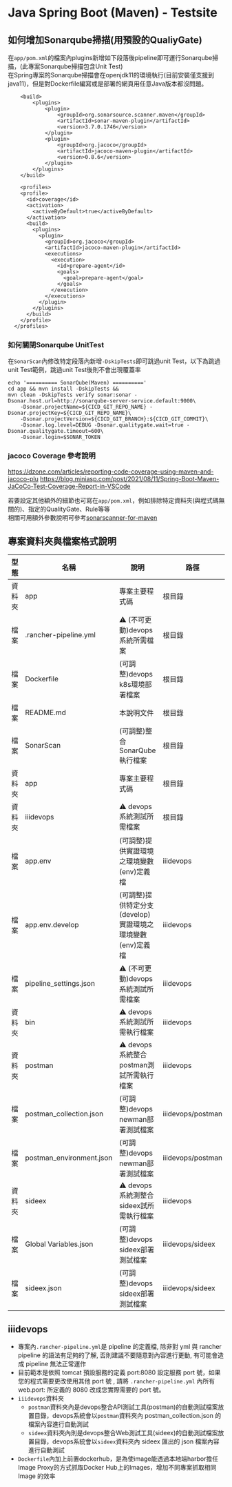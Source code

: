 # Java Spring Boot (Maven) - Testsite

## 如何增加Sonarqube掃描(用預設的QualiyGate)
在`app/pom.xml`的檔案內plugins新增如下段落後pipeline即可運行Sonarqube掃描，(此專案Sonarqube掃描包含Unit Test)  
在Spring專案的Sonarqube掃描會在openjdk11的環境執行(目前安裝僅支援到java11)，但是對Dockerfile編寫或是部署的網頁用任意Java版本都沒問題。
```
	<build>
		<plugins>
			<plugin>
          		<groupId>org.sonarsource.scanner.maven</groupId>
          		<artifactId>sonar-maven-plugin</artifactId>
          		<version>3.7.0.1746</version>
        	</plugin>
        	<plugin>
          		<groupId>org.jacoco</groupId>
          		<artifactId>jacoco-maven-plugin</artifactId>
          		<version>0.8.6</version>
        	</plugin>
		</plugins>
	</build>

	<profiles>
    <profile>
      <id>coverage</id>
      <activation>
        <activeByDefault>true</activeByDefault>
      </activation>
      <build>
        <plugins>
          <plugin>
            <groupId>org.jacoco</groupId>
            <artifactId>jacoco-maven-plugin</artifactId>
            <executions>
              <execution>
                <id>prepare-agent</id>
                <goals>
                  <goal>prepare-agent</goal>
                </goals>
              </execution>
            </executions>
          </plugin>
        </plugins>
      </build>
    </profile>
  </profiles>
```
### 如何關閉Sonarqube UnitTest
在`SonarScan`內修改特定段落內新增`-DskipTests`即可跳過unit Test，以下為跳過unit Test範例，跳過unit Test後則不會出現覆蓋率
```
echo '========== SonarQube(Maven) =========='
cd app && mvn install -DskipTests &&
mvn clean -DskipTests verify sonar:sonar -Dsonar.host.url=http://sonarqube-server-service.default:9000\
    -Dsonar.projectName=${CICD_GIT_REPO_NAME} -Dsonar.projectKey=${CICD_GIT_REPO_NAME}\
    -Dsonar.projectVersion=${CICD_GIT_BRANCH}:${CICD_GIT_COMMIT}\
	-Dsonar.log.level=DEBUG -Dsonar.qualitygate.wait=true -Dsonar.qualitygate.timeout=600\
	-Dsonar.login=$SONAR_TOKEN
```
### jacoco Coverage 參考說明
https://dzone.com/articles/reporting-code-coverage-using-maven-and-jacoco-plu
https://blog.miniasp.com/post/2021/08/11/Spring-Boot-Maven-JaCoCo-Test-Coverage-Report-in-VSCode

若要設定其他額外的細節也可寫在`app/pom.xml`，例如排除特定資料夾(與程式碼無關的)、指定的QualityGate、Rule等等  
相關可用額外參數說明可參考[sonarscanner-for-maven](https://docs.sonarqube.org/latest/analysis/scan/sonarscanner-for-maven/)

## 專案資料夾與檔案格式說明

| 型態 | 名稱 | 說明 | 路徑 |
| --- | --- | --- | --- |
| 資料夾 | app | 專案主要程式碼 | 根目錄 |
| 檔案 | .rancher-pipeline.yml | :warning: (不可更動)devops系統所需檔案 | 根目錄 |
| 檔案 | Dockerfile | (可調整)devops k8s環境部署檔案 | 根目錄 |
| 檔案 | README.md | 本說明文件 | 根目錄 |
| 檔案 | SonarScan | (可調整)整合SonarQube執行檔案 | 根目錄 |
| 資料夾 | app | 專案主要程式碼 | 根目錄 |
| 資料夾 | iiidevops | :warning: devops系統測試所需檔案 | 根目錄 |
| 檔案 | app.env | (可調整)提供實證環境之環境變數(env)定義檔 | iiidevops |
| 檔案 | app.env.develop | (可調整)提供特定分支(develop)實證環境之環境變數(env)定義檔 | iiidevops |
| 檔案 | pipeline_settings.json | :warning: (不可更動)devops系統測試所需檔案 | iiidevops |
| 資料夾 | bin | :warning: devops系統測試所需執行檔案 | iiidevops |
| 資料夾 | postman | :warning: devops系統整合postman測試所需執行檔案 | iiidevops |
| 檔案 | postman_collection.json | (可調整)devops newman部署測試檔案 | iiidevops/postman |
| 檔案 | postman_environment.json | (可調整)devops newman部署測試檔案 | iiidevops/postman |
| 資料夾 | sideex | :warning: devops系統測整合sideex試所需執行檔案 | iiidevops |
| 檔案 | Global Variables.json | (可調整)devops sideex部署測試檔案 | iiidevops/sideex |
| 檔案 | sideex.json | (可調整)devops sideex部署測試檔案 | iiidevops/sideex |

## iiidevops
* 專案內`.rancher-pipeline.yml`是 pipeline 的定義檔, 除非對 yml 與 rancher pipeline 的語法有足夠的了解, 否則建議不要隨意對內容進行更動, 有可能會造成 pipeline 無法正常運作
* 目前範本是依照 tomcat 預設服務的定義 port:8080 設定服務 port 號，如果您的程式需要更改使用其他 port 號 , 請將 `.rancher-pipeline.yml` 內所有 web.port: 所定義的 8080 改成您實際需要的 port 號。
* `iiidevops`資料夾
  * `postman`資料夾內是devops整合API測試工具(postman)的自動測試檔案放置目錄，devops系統會以`postman`資料夾內 postman_collection.json 的檔案內容進行自動測試
  * `sideex`資料夾內則是devops整合Web測試工具(sideex)的自動測試檔案放置目錄，devops系統會以`sideex`資料夾內 sideex 匯出的 json 檔案內容進行自動測試
* `Dockerfile`內加上前置dockerhub，是為使image能透過本地端harbor擔任Image Proxy的方式抓取Docker Hub上的Images，增加不同專案抓取相同 Image 的效率
